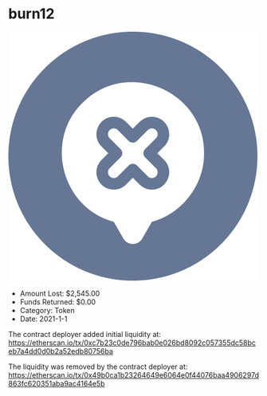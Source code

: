 # burn12
![burn12](/rektimages/burn12.png)
- Amount Lost: $2,545.00
- Funds Returned: $0.00
- Category: Token
- Date: 2021-1-1

The contract deployer added initial liquidity at:  
https://etherscan.io/tx/0xc7b23c0de796bab0e026bd8092c057355dc58bceb7a4dd0d0b2a52edb80756ba  
  
The liquidity was removed by the contract deployer at:  
https://etherscan.io/tx/0x49b0ca1b23264649e6064e0f44076baa4906297d863fc620351aba9ac4164e5b



